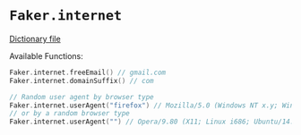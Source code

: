 # `Faker.internet`

[Dictionary file](../src/main/resources/locales/en/internet.yml)

Available Functions:  
```kotlin
Faker.internet.freeEmail() // gmail.com
Faker.internet.domainSuffix() // com

// Random user agent by browser type
Faker.internet.userAgent("firefox") // Mozilla/5.0 (Windows NT x.y; Win64; x64; rv:10.0) Gecko/20100101 Firefox/10.0
// or by a random browser type
Faker.internet.userAgent("") // Opera/9.80 (X11; Linux i686; Ubuntu/14.10) Presto/2.12.388 Version/12.16
```
